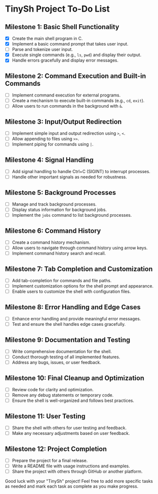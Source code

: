 # TinySh Project To-Do List

## Milestone 1: Basic Shell Functionality

- [x] Create the main shell program in C.
- [x] Implement a basic command prompt that takes user input.
- [ ] Parse and tokenize user input.
- [x] Execute single commands (e.g., `ls`, `pwd`) and display their output.
- [x] Handle errors gracefully and display error messages.

## Milestone 2: Command Execution and Built-in Commands

- [ ] Implement command execution for external programs.
- [ ] Create a mechanism to execute built-in commands (e.g., `cd`, `exit`).
- [ ] Allow users to run commands in the background with `&`.

## Milestone 3: Input/Output Redirection

- [ ] Implement simple input and output redirection using `>`, `<`.
- [ ] Allow appending to files using `>>`.
- [ ] Implement piping for commands using `|`.

## Milestone 4: Signal Handling

- [ ] Add signal handling to handle Ctrl+C (SIGINT) to interrupt processes.
- [ ] Handle other important signals as needed for robustness.

## Milestone 5: Background Processes

- [ ] Manage and track background processes.
- [ ] Display status information for background jobs.
- [ ] Implement the `jobs` command to list background processes.

## Milestone 6: Command History

- [ ] Create a command history mechanism.
- [ ] Allow users to navigate through command history using arrow keys.
- [ ] Implement command history search and recall.

## Milestone 7: Tab Completion and Customization

- [ ] Add tab-completion for commands and file paths.
- [ ] Implement customization options for the shell prompt and appearance.
- [ ] Enable users to customize the shell with configuration files.

## Milestone 8: Error Handling and Edge Cases

- [ ] Enhance error handling and provide meaningful error messages.
- [ ] Test and ensure the shell handles edge cases gracefully.

## Milestone 9: Documentation and Testing

- [ ] Write comprehensive documentation for the shell.
- [ ] Conduct thorough testing of all implemented features.
- [ ] Address any bugs, issues, or user feedback.

## Milestone 10: Final Cleanup and Optimization

- [ ] Review code for clarity and optimization.
- [ ] Remove any debug statements or temporary code.
- [ ] Ensure the shell is well-organized and follows best practices.

## Milestone 11: User Testing

- [ ] Share the shell with others for user testing and feedback.
- [ ] Make any necessary adjustments based on user feedback.

## Milestone 12: Project Completion

- [ ] Prepare the project for a final release.
- [ ] Write a README file with usage instructions and examples.
- [ ] Share the project with others through GitHub or another platform.

Good luck with your "TinySh" project! Feel free to add more specific tasks as needed and mark each task as complete as you make progress.

